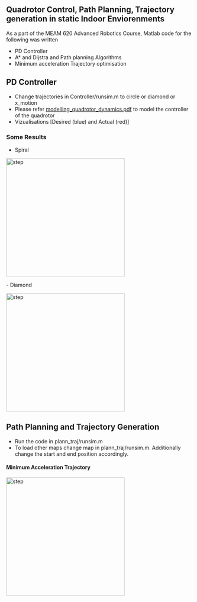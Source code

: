 ## Quadrotor Control, Path Planning, Trajectory generation in static Indoor Enviorenments

As a part of the MEAM 620 Advanced Robotics Course, Matlab code for the following was written
- PD Controller 
- A\* and Dijstra and Path planning Algorithms 
- Minimum acceleration Trajectory optimisation 

## PD Controller

- Change trajectories in Controller/runsim.m to circle or diamond or x\_motion
- Please refer [modelling_quadrotor_dynamics.pdf](modelling_quadrotor_dynamics.pdf) to model the controller of the quadrotor
- Vizualisations [Desired (blue) and Actual (red)]

### Some Results

- Spiral                                           
<p align="centre">
  <img src="Gifs/circle.gif" alt="step" width="320"> 
</p>
- Diamond
<p align="centre">
  <img src="Gifs/diamond.gif" alt="step" width="320">
</p>

## Path Planning and Trajectory Generation
- Run the code in plann\_traj/runsim.m
- To load other maps change map in plann\_traj/runsim.m. 
  Additionally change the start and end position accordingly.

#### Minimum Acceleration Trajectory

<p align="centre">
  <img src="Gifs/astar_on_trj.gif" alt="step" width="320">
</p>
